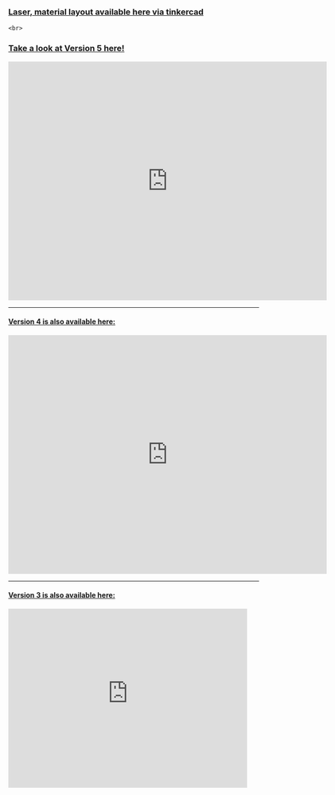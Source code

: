 ### [Laser, material layout available here via tinkercad](https://www.tinkercad.com/things/5ameulV7Vhl)
  
    <br>
  
  
### [Take a look at Version 5 here!](https://a360.co/2T7qDpi)

<iframe src="https://myhub.autodesk360.com/ue2819a04/shares/public/SH56a43QTfd62c1cd968e942e13e9a9be6bf?mode=embed" width="640" height="480" allowfullscreen="true" webkitallowfullscreen="true" mozallowfullscreen="true"  frameborder="0"></iframe>

---

#### [Version 4 is also available here:](https://a360.co/363hEL4)

<iframe src="https://myhub.autodesk360.com/ue2819a04/shares/public/SH56a43QTfd62c1cd96851a0f002b06165b3?mode=embed" width="640" height="480" allowfullscreen="true" webkitallowfullscreen="true" mozallowfullscreen="true"  frameborder="0"></iframe>

---

#### [Version 3 is also available here:](https://a360.co/2WaCnZP)

<iframe src="https://myhub.autodesk360.com/ue2819a04/shares/public/SH56a43QTfd62c1cd968653d183add6c0544?mode=embed" width="480" height="360" allowfullscreen="true" webkitallowfullscreen="true" mozallowfullscreen="true"  frameborder="0"></iframe>
